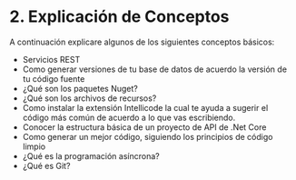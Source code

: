 # 2. Explicación de Conceptos

A continuación explicare algunos de los siguientes conceptos básicos:

* Servicios REST
* Como generar versiones de tu base de datos de acuerdo la versión de tu código fuente
* ¿Qué son los paquetes Nuget?
* ¿Qué son los archivos de recursos?
* Como instalar la extensión Intellicode la cual te ayuda a sugerir el código más común de acuerdo a lo que vas escribiendo.
* Conocer la estructura básica de un proyecto de API de .Net Core
* Como generar un mejor código, siguiendo los principios de código limpio
* ¿Qué es la programación asíncrona?
* ¿Qué es Git?





